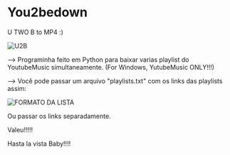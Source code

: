 # You2bedown
U TWO B to MP4  :)

![U2B](https://github.com/faqezza/You2bedown/assets/148907985/08cb3337-175f-4d28-aa8f-3c6b6320bffd)



--> Programinha feito em Python para baixar varias playlist do YoutubeMusic simultaneamente. (For Windows, YutubeMusic ONLY!!!)

--> Você pode passar um arquivo "playlists.txt" com os links das playlists assim:

![FORMATO DA LISTA](https://github.com/faqezza/You2bedown/assets/148907985/a1b4cee9-2de4-44f0-af77-58fa92fc7db3)

Ou passar os links separadamente.

Valeu!!!!!

Hasta la vista Baby!!!!
